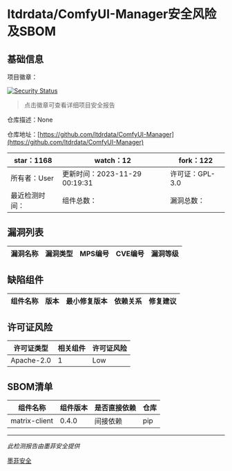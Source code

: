 # ltdrdata/ComfyUI-Manager安全风险及SBOM

## 基础信息

项目徽章：

[![Security Status](https://www.murphysec.com/platform3/v31/badge/1729578532201783296.svg)](https://www.murphysec.com/console/report/1713995379259342848/1729578532201783296)

> 点击徽章可查看详细项目安全报告

仓库描述：None

仓库地址：[https://github.com/ltdrdata/ComfyUI-Manager](https://github.com/ltdrdata/ComfyUI-Manager)

| star：1168 | watch：12 | fork：122 |
| ----------- | -------------- | ------------ |
| 所有者：User | 更新时间：2023-11-29 00:19:31 | 许可证：GPL-3.0 |
| 最近检测时间： | 组件总数： | 漏洞总数： |




## 漏洞列表

| 漏洞名称 | 漏洞类型 | MPS编号 | CVE编号 | 漏洞等级 |
| ------- | ------ | ------- | ------ | ----- |





## 缺陷组件

| 组件名称 | 版本 | 最小修复版本 | 依赖关系 | 修复建议 |
| -------- | ---- | ------------ | -------- | -------- |





## 许可证风险

| 许可证类型 | 相关组件 | 许可证风险 |
| ---------- | -------- | ---------- |
|Apache-2.0|1|Low|




## SBOM清单

| 组件名称 | 组件版本 | 是否直接依赖 | 仓库 |
| -------- | -------- | ------------ | ---- |
|matrix-client|0.4.0|间接依赖|pip|


------

*此检测报告由墨菲安全提供*

[墨菲安全](www.murphysec.com)